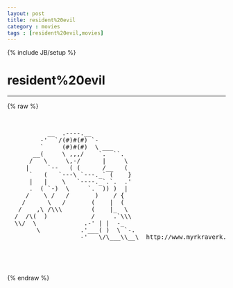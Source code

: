 ```yaml
---
layout: post
title: resident%20evil
category : movies
tags : [resident%20evil,movies]
---
```

{% include JB/setup %}
# resident%20evil
---
{% raw %}
<pre>


           __  .----.__
         -&#039;  `/(#)#(#) `-
         `     (#)#(#)  \ ___
       __(     \ ,,,/    `.  ``.
      /   \     \,-/      |     \
     |     `--   ( (      /__   (
      `   (   `---\ `---._` (    }
      |   |    \   `----._`.`.  .&#039;
      .  ( `-)  \     `.  )) )  |
     /    \ /   /       )    / {
    /      \   /       (    |  (
   /    ,\ /\\\        (    |_  \
  /  /\(  )            /     .`\\\
  \\/  \             .-&#039; | |  -_
        \           .&#039;___( )  \ `-.
                    -&#039;   \/\___\\__\  http://www.myrkraverk.com/ascii/



 </pre>
{% endraw %}
